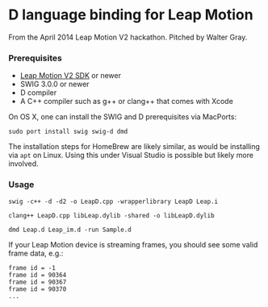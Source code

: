 # D language binding for Leap Motion

From the April 2014 Leap Motion V2 hackathon. Pitched
by Walter Gray.

### Prerequisites

  - [Leap Motion V2 SDK](https://developer.leapmotion.com/v2) or newer
  - SWIG 3.0.0 or newer
  - D compiler
  - A C++ compiler such as g++ or clang++ that comes with Xcode

On OS X, one can install the SWIG and D prerequisites via MacPorts:

```
sudo port install swig swig-d dmd
```

The installation steps for HomeBrew are likely similar, as would
be installing via `apt` on Linux. Using this under Visual Studio
is possible but likely more involved.

### Usage

```
swig -c++ -d -d2 -o LeapD.cpp -wrapperlibrary LeapD Leap.i
```

```
clang++ LeapD.cpp libLeap.dylib -shared -o libLeapD.dylib
```

```
dmd Leap.d Leap_im.d -run Sample.d
```

If your Leap Motion device is streaming frames, you should
see some valid frame data, e.g.:

```
frame id = -1
frame id = 90364
frame id = 90367
frame id = 90370
...
```
